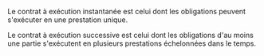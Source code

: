 Le contrat à exécution instantanée est celui dont les obligations peuvent s'exécuter en une prestation unique.

Le contrat à exécution successive est celui dont les obligations d'au moins une partie s'exécutent en plusieurs prestations échelonnées dans le temps.
